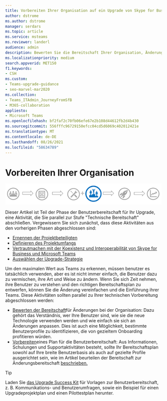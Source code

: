 ```yaml
---
title: Vorbereiten Ihrer Organisation auf ein Upgrade von Skype for Business auf Teams
author: dstrome
ms.author: dstrome
manager: serdars
ms.topic: article
ms.service: msteams
ms.reviewer: landerl
audience: admin
description: Bewerten Sie die Bereitschaft Ihrer Organisation, Änderungen zu akzeptieren, und bereiten Sie einen Plan vor, um die Benutzer für das Upgrade von Skype for Business auf Microsoft Teams.
ms.localizationpriority: medium
search.appverid: MET150
f1.keywords:
- CSH
ms.custom:
- Teams-upgrade-guidance
- seo-marvel-mar2020
ms.collection:
- Teams_ITAdmin_JourneyFromSfB
- M365-collaboration
appliesto:
- Microsoft Teams
ms.openlocfilehash: bf2faf2c70fb06efe67e2b108d44612fb2d4b430
ms.sourcegitcommit: 556fffc96729150efcc04cd5d6069c402012421e
ms.translationtype: MT
ms.contentlocale: de-DE
ms.lasthandoff: 08/26/2021
ms.locfileid: "58634789"
---
```

# <a name="prepare-your-organization"></a>Vorbereiten Ihrer Organisation

![Phasen des Upgradeschritts, mit Betonung auf der Stufe "Benutzerbereitschaft"](media/upgrade-banner-user-readiness.png "Phasen des Upgradeschritts, mit Betonung auf der Stufe &quot;Benutzerbereitschaft&quot;")

Dieser Artikel ist Teil der Phase der Benutzerbereitschaft für Ihr Upgrade, eine Aktivität, die Sie parallel zur Stufe "Technische Bereitschaft" abschließen. Vergewissern Sie sich zunächst, dass diese Aktivitäten aus den vorherigen Phasen abgeschlossen sind:

- [Ernennen der Projektbeteiligten](upgrade-enlist-stakeholders.md)
- [Definieren des Projektumfangs](./upgrade-define-project-scope.md)
- [Vertrautmachen mit der Koexistenz und Interoperabilität von Skype for Business und Microsoft Teams](./teams-and-skypeforbusiness-coexistence-and-interoperability.md)
- [Auswählen der Upgrade-Strategie](upgrade-and-coexistence-of-skypeforbusiness-and-teams.md)

Um den maximalen Wert aus Teams zu erkennen, müssen benutzer es tatsächlich verwenden, aber es ist nicht immer einfach, die Benutzer dazu zu vermischen, ihre Art und Weise zu ändern. Wenn Sie sich Zeit nehmen, ihre Benutzer zu verstehen und den richtigen Bereitschaftsplan zu entwerfen, können Sie die Änderung vereinfachen und die Einführung ihrer Teams. Diese Aktivitäten sollten parallel zu Ihrer technischen Vorbereitung abgeschlossen werden:

- [Bewerten der Bereitschaft](./upgrade-org-change-readiness.md)für Änderungen bei der Organisation: Dazu gehört das Verständnis, wer Ihre Benutzer sind, wie sie die neue Technologie verwenden werden und wie einfach sie sich an Änderungen anpassen. Dies ist auch eine Möglichkeit, bestimmte Benutzerprofile zu identifizieren, die von gezieltem Onboarding profitieren würden.
- [Vorbereiten](./upgrade-user-readiness.md)eines Plan für die Benutzerbereitschaft: Aus Informationen, Schulungen und Supportaktivitäten besteht, sollte Ihr Bereitschaftsplan sowohl auf Ihre breite Benutzerbasis als auch auf gezielte Profile ausgerichtet sein, wie im Artikel beurteilen der Bereitschaft zur Änderungsbereitschaft [beschrieben.](./upgrade-org-change-readiness.md)

> [!Tip]
> Laden Sie [das Upgrade Success Kit](https://aka.ms/UpgradeSuccessKit) für Vorlagen zur Benutzerbereitschaft, z. B. Kommunikations- und Benutzerumfragen, sowie ein Beispiel für einen Upgradeprojektplan und einen Pilottestplan herunter.